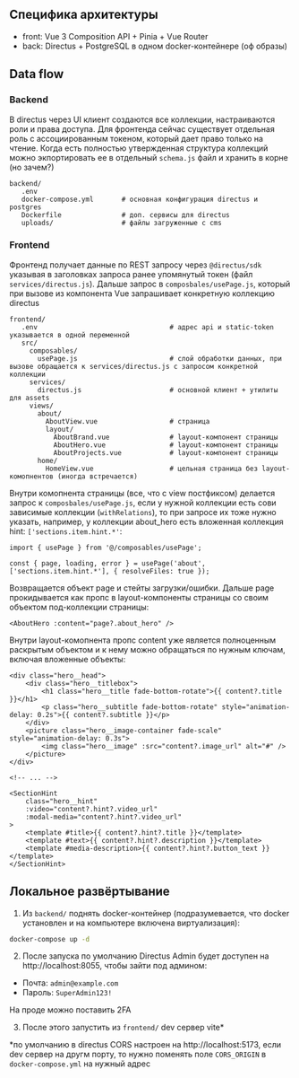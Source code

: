 ## Специфика архитектуры

- front: Vue 3 Composition API + Pinia + Vue Router
- back: Directus + PostgreSQL в одном docker-контейнере (оф образы)


## Data flow

### Backend

В directus через UI клиент создаются все коллекции, настраиваются роли и права доступа. Для фронтенда сейчас существует отдельная роль с ассоциированным токеном, который дает право только на чтение. Когда есть полностью утвержденная структура коллекций можно экпортировать ее в отдельный `schema.js` файл и хранить в корне (но зачем?)

```
backend/
   .env
   docker-compose.yml       # основная конфигурация directus и postgres
   Dockerfile               # доп. сервисы для directus
   uploads/                 # файлы загруженные с cms
```

### Frontend

Фронтенд получает данные по REST запросу через `@directus/sdk` указывая в заголовках запроса ранее упомянутый токен (файл `services/directus.js`). Дальше запрос в `composbales/usePage.js`, который при вызове из компонента Vue запрашивает конкретную коллекцию directus

```
frontend/
   .env                                 # адрес api и static-token указывается в одной переменной
   src/
     composables/
       usePage.js                       # слой обработки данных, при вызове обращается к services/directus.js с запросом конкретной коллекции
     services/
       directus.js                      # основной клиент + утилиты для assets
     views/
       about/
         AboutView.vue                  # страница 
         layout/
           AboutBrand.vue               # layout-компонент страницы
           AboutHero.vue                # layout-компонент страницы
           AboutProjects.vue            # layout-компонент страницы
       home/
         HomeView.vue                   # цельная страница без layout-комопнентов (иногда встречается)
```

Внутри комопнента страницы (все, что с view постфиксом) делается запрос к `composbales/usePage.js`, если у нужной коллекции есть сови зависимые коллекции (`withRelations`), то при запросе их тоже нужно указать, например, у коллекции about_hero есть вложенная коллекция hint: `['sections.item.hint.*'`:

```vue
import { usePage } from '@/composables/usePage';

const { page, loading, error } = usePage('about', ['sections.item.hint.*'], { resolveFiles: true });
```

Возвращается объект page и стейты загрузки/ошибки. Дальше page прокидывается как пропс в layout-компоненты страницы со своим объектом под-коллекции страницы:

```vue
<AboutHero :content="page?.about_hero" />
```

Внутри layout-комопнента пропс content уже является полноценным раскрытым объектом и к нему можно обращаться по нужным ключам, включая вложенные объекты:

```vue
<div class="hero__head">
    <div class="hero__titlebox">
        <h1 class="hero__title fade-bottom-rotate">{{ content?.title }}</h1>
        <p class="hero__subtitle fade-bottom-rotate" style="animation-delay: 0.2s">{{ content?.subtitle }}</p>
    </div>
    <picture class="hero__image-container fade-scale" style="animation-delay: 0.3s">
        <img class="hero__image" :src="content?.image_url" alt="#" />
    </picture>
</div>

<!-- ... -->

<SectionHint
    class="hero__hint"
    :video="content?.hint?.video_url"
    :modal-media="content?.hint?.video_url"
>
    <template #title>{{ content?.hint?.title }}</template>
    <template #text>{{ content?.hint?.description }}</template>
    <template #media-description>{{ content?.hint?.button_text }}</template>
</SectionHint>
```

## Локальное развёртывание

1. Из `backend/` поднять docker-контейнер (подразумевается, что docker установлен и на компьютере включена виртуализация):

```bash
docker-compose up -d
```

2. После запуска по умолчанию Directus Admin будет доступен на http://localhost:8055, чтобы зайти под админом:

- Почта: `admin@example.com`
- Пароль: `SuperAdmin123!`

На проде можно поставить 2FA

3. После этого запустить из `frontend/` dev сервер vite*

*по умолчанию в directus CORS настроен на http://localhost:5173, если dev сервер на другм порту, то нужно поменять поле `CORS_ORIGIN` в `docker-compose.yml` на нужный адрес